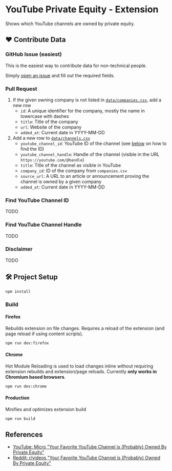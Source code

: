 # YouTube Private Equity - Extension

Shows which YouTube channels are owned by private equity.

## ❤️ Contribute Data

### GitHub Issue (easiest)

This is the easiest way to contribute data for non-technical people.

Simply [open an issue](https://github.com/romanzipp/YouTube-Private-Equity/issues/new?template=add-channel.yml) and fill out the required fields.

### Pull Request

1. If the given owning company is not listed in [`data/companies.csv`](data/companies.csv), add a new row
    - `id`: A unique identifier for the company, mostly the name in lowercase with dashes
    - `title`: Title of the company
    - `url`: Website of the company
    - `added_at`: Current date in YYYY-MM-DD
2. Add a new row to [`data/channels.csv`](data/channels.csv)
    - `youtube_channel_id`: YouTube ID of the channel (see [below](#find-youtube-channel-id) on how to find the ID)
    - `youtube_channel_handle`: Handle of the channel (visible in the URL `https://youtube.com/@handle`) 
    - `title`: Title of the channel as visible in YouTube
    - `company_id`: ID of the company from `companies.csv`
    - `source_url`: A URL to an article or announcement proving the channel is owned by a given company
    - `added_at`: Current date in YYYY-MM-DD
    
### Find YouTube Channel ID

TODO

### Find YouTube Channel Handle

TODO

### Disclaimer

TODO

## 🛠️ Project Setup

```sh
npm install
```

### Build

#### Firefox

Rebuilds extension on file changes. Requires a reload of the extension (and page reload if using content scripts).

```sh
npm run dev:firefox
```

#### Chrome

Hot Module Reloading is used to load changes inline without requiring extension rebuilds and extension/page reloads. Currently **only works in Chromium based browsers**.

```sh
npm run dev:chrome
```

#### Production

Minifies and optimizes extension build
```sh
npm run build
```

## References

- [YouTube: Micro "Your Favorite YouTube Channel is (Probably) Owned By Private Equity"](https://youtu.be/hJ-rRXWhElI)
- [Reddit: r/videos "Your Favorite YouTube Channel is (Probably) Owned By Private Equity"](https://www.reddit.com/r/videos/comments/1m85mob/your_favorite_youtube_channel_is_probably_owned/) 

